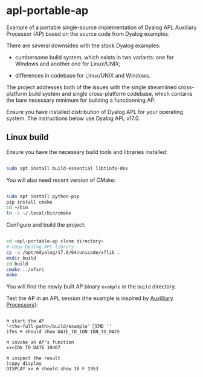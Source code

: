 # apl-portable-ap
Example of a portable single-source implementation of Dyalog APL Auxiliary Processor (AP) based on the source code from Dyalog examples.

There are several downsides with the stock Dyalog examples:

* cumbersome build system, which exists in two variants: one for Windows and another one for Linux/UNIX;

* differences in codebase for Linux/UNIX and Windows.

The project addresses both of the issues with the single streamlined cross-platform build system and single cross-platform codebase, which contains the bare necessary minimum for building a functionning AP.

Ensure you have installed distribution of Dyalog APL for your operating system. The instructions below use Dyalog APL v17.0.

## Linux build

Ensure you have the necessary build tools and libraries installed:

```bash

sudo apt install build-essential libtinfo-dev

```

You will also need recent version of CMake:

```bash

sudo apt install python-pip
pip install cmake
cd ~/bin
ln -s ~/.local/bin/cmake

```

Configure and build the project:

```bash

cd <apl-portable-ap clone directory>
# copy Dyalog APL library
cp -a /opt/mdyalog/17.0/64/unicode/xflib .
mkdir build
cd build
cmake ../xfsrc
make

```

You will find the newly built AP binary `example` in the `build` directory.

Test the AP in an APL session (the example is inspired by [Auxilliary Processors](http://help.dyalog.com/17.0/Content/UserGuide/Installation%20and%20Configuration/Auxiliary%20Processors.htm)):

```apl

⍝ start the AP
'<the-full-path>/build/example' ⎕CMD ''
)fns ⍝ should show DATE_TO_IDN IDN_TO_DATE 

⍝ invoke an AP's function
xx←IDN_TO_DATE 19407

⍝ inspect the result
)copy display
DISPLAY xx ⍝ should show 18 F 1953

```
